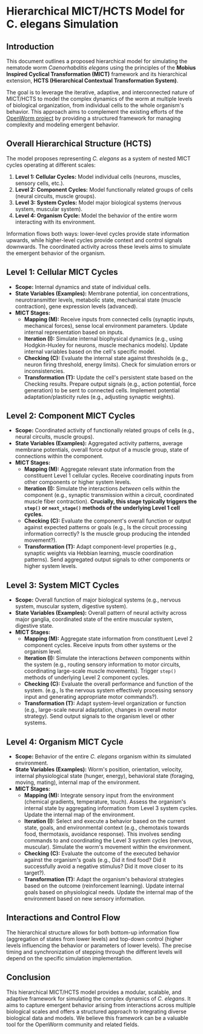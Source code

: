 # Hierarchical MICT/HCTS Model for C. elegans Simulation

## Introduction

This document outlines a proposed hierarchical model for simulating the nematode worm *Caenorhabditis elegans* using the principles of the **Mobius Inspired Cyclical Transformation (MICT)** framework and its hierarchical extension, **HCTS (Hierarchical Contextual Transformation System)**.

The goal is to leverage the iterative, adaptive, and interconnected nature of MICT/HCTS to model the complex dynamics of the worm at multiple levels of biological organization, from individual cells to the whole organism's behavior. This approach aims to complement the existing efforts of the [OpenWorm project](https://openworm.org/) by providing a structured framework for managing complexity and modeling emergent behavior.

## Overall Hierarchical Structure (HCTS)

The model proposes representing *C. elegans* as a system of nested MICT cycles operating at different scales:

1.  **Level 1: Cellular Cycles:** Model individual cells (neurons, muscles, sensory cells, etc.).
2.  **Level 2: Component Cycles:** Model functionally related groups of cells (neural circuits, muscle groups).
3.  **Level 3: System Cycles:** Model major biological systems (nervous system, muscular system).
4.  **Level 4: Organism Cycle:** Model the behavior of the entire worm interacting with its environment.

Information flows both ways: lower-level cycles provide state information upwards, while higher-level cycles provide context and control signals downwards. The coordinated activity across these levels aims to simulate the emergent behavior of the organism.

## Level 1: Cellular MICT Cycles

*   **Scope:** Internal dynamics and state of individual cells.
*   **State Variables (Examples):** Membrane potential, ion concentrations, neurotransmitter levels, metabolic state, mechanical state (muscle contraction), gene expression levels (advanced).
*   **MICT Stages:**
    *   **Mapping (M):** Receive inputs from connected cells (synaptic inputs, mechanical forces), sense local environment parameters. Update internal representation based on inputs.
    *   **Iteration (I):** Simulate internal biophysical dynamics (e.g., using Hodgkin-Huxley for neurons, muscle mechanics models). Update internal variables based on the cell's specific model.
    *   **Checking (C):** Evaluate the internal state against thresholds (e.g., neuron firing threshold, energy limits). Check for simulation errors or inconsistencies.
    *   **Transformation (T):** Update the cell's persistent state based on the Checking results. Prepare output signals (e.g., action potential, force generation) to be sent to connected cells. Implement potential adaptation/plasticity rules (e.g., adjusting synaptic weights).

## Level 2: Component MICT Cycles

*   **Scope:** Coordinated activity of functionally related groups of cells (e.g., neural circuits, muscle groups).
*   **State Variables (Examples):** Aggregated activity patterns, average membrane potentials, overall force output of a muscle group, state of connections within the component.
*   **MICT Stages:**
    *   **Mapping (M):** Aggregate relevant state information from the constituent Level 1 cellular cycles. Receive coordinating inputs from other components or higher system levels.
    *   **Iteration (I):** Simulate the interactions *between* cells within the component (e.g., synaptic transmission within a circuit, coordinated muscle fiber contraction). **Crucially, this stage typically triggers the `step()` or `next_stage()` methods of the underlying Level 1 cell cycles.**
    *   **Checking (C):** Evaluate the component's overall function or output against expected patterns or goals (e.g., Is the circuit processing information correctly? Is the muscle group producing the intended movement?).
    *   **Transformation (T):** Adapt component-level properties (e.g., synaptic weights via Hebbian learning, muscle coordination patterns). Send aggregated output signals to other components or higher system levels.

## Level 3: System MICT Cycles

*   **Scope:** Overall function of major biological systems (e.g., nervous system, muscular system, digestive system).
*   **State Variables (Examples):** Overall pattern of neural activity across major ganglia, coordinated state of the entire muscular system, digestive state.
*   **MICT Stages:**
    *   **Mapping (M):** Aggregate state information from constituent Level 2 component cycles. Receive inputs from other systems or the organism level.
    *   **Iteration (I):** Simulate the interactions *between* components within the system (e.g., routing sensory information to motor circuits, coordinating large-scale muscle movements). Trigger `step()` methods of underlying Level 2 component cycles.
    *   **Checking (C):** Evaluate the overall performance and function of the system. (e.g., Is the nervous system effectively processing sensory input and generating appropriate motor commands?).
    *   **Transformation (T):** Adapt system-level organization or function (e.g., large-scale neural adaptation, changes in overall motor strategy). Send output signals to the organism level or other systems.

## Level 4: Organism MICT Cycle

*   **Scope:** Behavior of the entire *C. elegans* organism within its simulated environment.
*   **State Variables (Examples):** Worm's position, orientation, velocity, internal physiological state (hunger, energy), behavioral state (foraging, moving, mating), internal map of the environment.
*   **MICT Stages:**
    *   **Mapping (M):** Integrate sensory input from the environment (chemical gradients, temperature, touch). Assess the organism's internal state by aggregating information from Level 3 system cycles. Update the internal map of the environment.
    *   **Iteration (I):** Select and execute a behavior based on the current state, goals, and environmental context (e.g., chemotaxis towards food, thermotaxis, avoidance response). This involves sending commands to and coordinating the Level 3 system cycles (nervous, muscular). Simulate the worm's movement within the environment.
    *   **Checking (C):** Evaluate the outcome of the executed behavior against the organism's goals (e.g., Did it find food? Did it successfully avoid a negative stimulus? Did it move closer to its target?).
    *   **Transformation (T):** Adapt the organism's behavioral strategies based on the outcome (reinforcement learning). Update internal goals based on physiological needs. Update the internal map of the environment based on new sensory information.

## Interactions and Control Flow

The hierarchical structure allows for both bottom-up information flow (aggregation of states from lower levels) and top-down control (higher levels influencing the behavior or parameters of lower levels). The precise timing and synchronization of stepping through the different levels will depend on the specific simulation implementation.

## Conclusion

This hierarchical MICT/HCTS model provides a modular, scalable, and adaptive framework for simulating the complex dynamics of *C. elegans*. It aims to capture emergent behavior arising from interactions across multiple biological scales and offers a structured approach to integrating diverse biological data and models. We believe this framework can be a valuable tool for the OpenWorm community and related fields.
